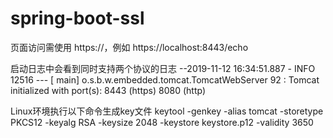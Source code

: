 # spring-boot-ssl

页面访问需使用 https://，例如
https://localhost:8443/echo

启动日志中会看到同时支持两个协议的日志
--2019-11-12 16:34:51.887 - INFO 12516 --- [           main] o.s.b.w.embedded.tomcat.TomcatWebServer    92 : Tomcat initialized with port(s): 8443 (https) 8080 (http)

Linux环境执行以下命令生成key文件
keytool -genkey -alias tomcat -storetype PKCS12 -keyalg RSA -keysize 2048 -keystore keystore.p12 -validity 3650
